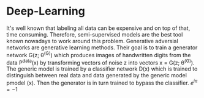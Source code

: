 # Deep-Learning

It's well known that labeling all data can be expensive and on top of that, time consuming. Therefore, semi-supervised models are the best tool known nowadays to work around this problem. Generative adversial networks are generative learning methods. Their goal is to train a generator network G(z; θ<sup>(G)</sup>) which produces images of handwritten digits from the data P<sup>data</sup>(x) by transforming vectors of noise z into vectors x = G(z; θ<sup>(G)</sup>). The generic model is trained by a classifier network D(x) which is trained to distinguish between real data and data generated by the generic model pmodel (x). Then the generator is in turn trained to bypass the classifier.
$e^{i \pi} = -1$


